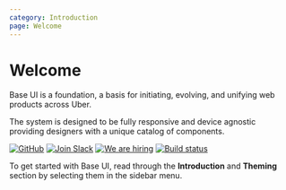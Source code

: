 ```yaml
---
category: Introduction
page: Welcome
---
```


# Welcome

Base UI is a foundation, a basis for initiating, evolving, and unifying web products across Uber.

The system is designed to be fully responsive and device agnostic providing designers
with a unique catalog of components.

[![GitHub](https://img.shields.io/badge/Source%20Code-On%20GitHub-blue.svg)](https://github.com/uber-web/baseui) [![Join Slack](https://img.shields.io/badge/Join%20us%20on-Slack-e01563.svg)](https://join.slack.com/t/baseui/shared_invite/enQtNDI0NTgwMjU0NDUyLTk3YzM1NWY2MjY3NTVjNjk3NzY1MTE5OTI4Y2Q2ZmVkMTUyNDc1MTcwYjZhYjlhOWQ2M2NjOWJkZmQyNjFlYTA) [![We are hiring](https://img.shields.io/badge/We%20are%20hiring-Join%20us!-blue.svg)](https://www.uber.com/careers/list/40899) [![Build status](https://badge.buildkite.com/92a7500cd98f619621c4801833d8b358c2fd79efc9b98f1b98.svg?branch=master)](https://buildkite.com/uberopensource/baseui)

To get started with Base UI, read through the **Introduction** and **Theming** section by selecting them in the sidebar menu.
